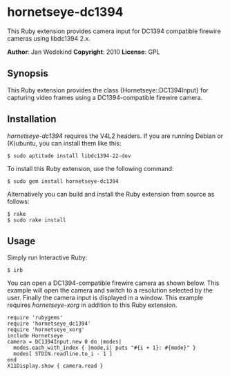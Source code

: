 hornetseye-dc1394
=================
This Ruby extension provides camera input for DC1394 compatible firewire cameras using libdc1394 2.x.

**Author**:       Jan Wedekind
**Copyright**:    2010
**License**:      GPL

Synopsis
--------

This Ruby extension provides the class {Hornetseye::DC1394Input} for capturing video frames using a DC1394-compatible firewire camera.

Installation
------------
*hornetseye-dc1394* requires the V4L2 headers. If you are running Debian or (K)ubuntu, you can install them like this:

    $ sudo aptitude install libdc1394-22-dev

To install this Ruby extension, use the following command:

    $ sudo gem install hornetseye-dc1394

Alternatively you can build and install the Ruby extension from source as follows:

    $ rake
    $ sudo rake install

Usage
-----

Simply run Interactive Ruby:

    $ irb

You can open a DC1394-compatible firewire camera as shown below. This example will open the camera and switch to a resolution selected by the user. Finally the camera input is displayed in a window. This example requires *hornetseye-xorg* in addition to this Ruby extension.

    require 'rubygems'
    require 'hornetseye_dc1394'
    require 'hornetseye_xorg'
    include Hornetseye
    camera = DC1394Input.new 0 do |modes|
      modes.each_with_index { |mode,i| puts "#{i + 1}: #{mode}" }
      modes[ STDIN.readline.to_i - 1 ]
    end
    X11Display.show { camera.read }

